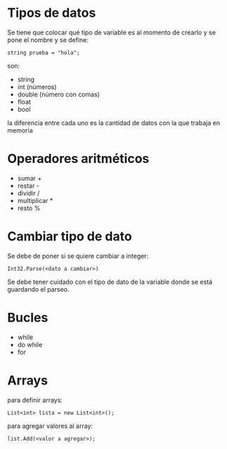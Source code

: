 # Tipos de datos

Se tiene que colocar qué tipo de variable es al momento de crearlo y se pone el nombre y se define:
```
string prueba = "hola";
```

son:
- string
- int (números) 
- double (número con comas)
- float
-  bool

la diferencia entre cada uno es la cantidad de datos con la que trabaja en memoria

# Operadores aritméticos

- sumar +
- restar -
- dividir /
- multiplicar *
- resto %

# Cambiar tipo de dato

Se debe de poner si se quiere cambiar a integer:

```
Int32.Parse(<dato a cambiar>)
```
Se debe tener cuidado con el tipo de dato de la variable donde se está guardando el parseo.

# Bucles

- while
- do while
- for

# Arrays

para definir arrays:

`List<int> lista = new List<int>();`

para agregar valores al array:

`list.Add(<valor a agregar>);`
 